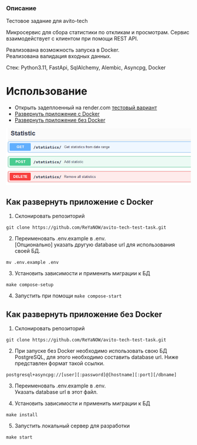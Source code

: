 ### Описание
Тестовое задание для avito-tech

Микросервис для сбора статистики по откликам и просмотрам. 
Сервис взаимодействует с клиентом при помощи REST API.  
  
Реализована возможность запуска в Docker.  
Реализована валидация входных данных.

Стек: Python3.11, FastApi, SqlAlchemy, Alembic, Asyncpg, Docker


# Использование


 - Открыть задеплоенный на render.com [тестовый вариант](https://task-manager-hexlet.onrender.com/)
 - [Развернуть приложение с Docker](#Как-развернуть-приложение-с-Docker)  
 - [Развернуть приложение без Docker](#Как-развернуть-приложение-без-Docker)

![App preview](https://github.com/ReYaNOW/ReYaNOW/blob/main/Images/stats_preview.png?raw=true)

## Как развернуть приложение с Docker
1. Склонировать репозиторий

```
git clone https://github.com/ReYaNOW/avito-tech-test-task.git
```

2. Переименовать .env.example в .env.  
   [Опционально] указать другую database url для использования своей БД.  
  
```
mv .env.example .env
```

3. Установить зависимости и применить миграции к БД
  
```
make compose-setup
```

4. Запустить при помощи ``make compose-start``


## Как развернуть приложение без Docker
1. Склонировать репозиторий

```
git clone https://github.com/ReYaNOW/avito-tech-test-task.git
```

2. При запуске без Docker необходимо использовать свою БД PostgreSQL, для этого
   необходимо составить database url.
   Ниже представлен формат такой ссылки.

```
postgresql+asyncpg://[user][:password]@[hostname][:port][/dbname]
```

3. Переименовать .env.example в .env.  
   Указать database url в этот файл.

4. Установить зависимости и применить миграции к БД
  
```
make install
```

5. Запустить локальный сервер для разработки

```
make start
```
